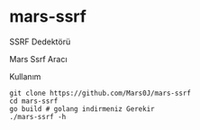 # mars-ssrf
SSRF Dedektörü

Mars Ssrf Aracı

Kullanım
```
git clone https://github.com/Mars0J/mars-ssrf
cd mars-ssrf
go build # golang indirmeniz Gerekir
./mars-ssrf -h 
```
